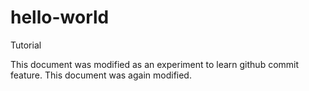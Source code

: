 # hello-world
Tutorial 

This document was modified as an experiment to learn github commit feature.
This document was again modified.
